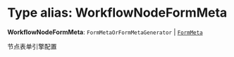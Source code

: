 # Type alias: WorkflowNodeFormMeta

**WorkflowNodeFormMeta**: `FormMetaOrFormMetaGenerator` | [`FormMeta`](/auto-docs/free-layout-editor/interfaces/FormMeta.md)

节点表单引擎配置
